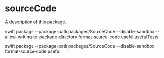 # sourceCode

A description of this package.

swift package --package-path packages/SourceCode --disable-sandbox --allow-writing-to-package-directory format-source-code useful usefulTests


swift package --package-path packages/SourceCode --disable-sandbox format-source-code useful
